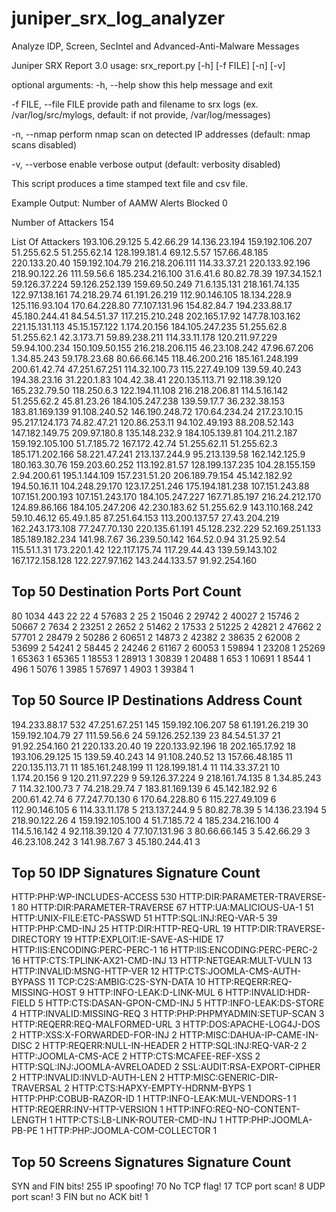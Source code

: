 # juniper_srx_log_analyzer
Analyze IDP, Screen, SecIntel and Advanced-Anti-Malware Messages

Juniper SRX Report 3.0 usage: srx_report.py [-h] [-f FILE] [-n] [-v]

optional arguments: -h, --help show this help message and exit

-f FILE, --file FILE provide path and filename to srx logs (ex. /var/log/src/mylogs, default: if not provide, /var/log/messages)

-n, --nmap perform nmap scan on detected IP addresses (default: nmap scans disabled)

-v, --verbose enable verbose output (default: verbosity disabled)

This script produces a time stamped text file and csv file.

Example Output:
Number of AAMW Alerts Blocked 0

Number of Attackers 154

List Of Attackers
193.106.29.125
5.42.66.29
14.136.23.194
159.192.106.207
51.255.62.5
51.255.62.14
128.199.181.4
69.12.5.57
157.66.48.185
220.133.20.40
159.192.104.79
216.218.206.111
114.33.37.21
220.133.92.196
218.90.122.26
111.59.56.6
185.234.216.100
31.6.41.6
80.82.78.39
197.34.152.1
59.126.37.224
59.126.252.139
159.69.50.249
71.6.135.131
218.161.74.135
122.97.138.161
74.218.29.74
61.191.26.219
112.90.146.105
18.134.228.9
125.116.93.104
170.64.228.80
77.107.131.96
154.82.84.7
194.233.88.17
45.180.244.41
84.54.51.37
117.215.210.248
202.165.17.92
147.78.103.162
221.15.131.113
45.15.157.122
1.174.20.156
184.105.247.235
51.255.62.8
51.255.62.1
42.3.173.71
59.89.238.211
114.33.11.178
120.211.97.229
59.94.100.234
150.109.50.155
216.218.206.115
46.23.108.242
47.96.67.206
1.34.85.243
59.178.23.68
80.66.66.145
118.46.200.216
185.161.248.199
200.61.42.74
47.251.67.251
114.32.100.73
115.227.49.109
139.59.40.243
194.38.23.16
31.220.1.83
104.42.38.41
220.135.113.71
92.118.39.120
165.232.79.50
118.250.6.3
122.194.11.108
216.218.206.81
114.5.16.142
51.255.62.2
45.81.23.26
184.105.247.238
139.59.17.7
36.232.38.153
183.81.169.139
91.108.240.52
146.190.248.72
170.64.234.24
217.23.10.15
95.217.124.173
74.82.47.21
120.86.253.11
94.102.49.193
88.208.52.143
147.182.149.75
209.97.180.8
135.148.232.9
184.105.139.81
104.211.2.187
159.192.105.100
51.7.185.72
167.172.42.74
51.255.62.11
51.255.62.3
185.171.202.166
58.221.47.241
213.137.244.9
95.213.139.58
162.142.125.9
180.163.30.76
159.203.60.252
113.192.81.57
128.199.137.235
104.28.155.159
2.94.200.61
195.1.144.109
157.231.51.20
206.189.79.154
45.142.182.92
194.50.16.11
104.248.29.170
123.17.251.246
175.194.181.238
107.151.243.88
107.151.200.193
107.151.243.170
184.105.247.227
167.71.85.197
216.24.212.170
124.89.86.166
184.105.247.206
42.230.183.62
51.255.62.9
143.110.168.242
59.10.46.12
65.49.1.85
87.251.64.153
113.200.137.57
27.43.204.219
162.243.173.108
77.247.70.130
220.135.61.191
45.128.232.229
52.169.251.133
185.189.182.234
141.98.7.67
36.239.50.142
164.52.0.94
31.25.92.54
115.51.1.31
173.220.1.42
122.117.175.74
117.29.44.43
139.59.143.102
167.172.158.128
122.227.97.162
143.244.133.57
91.92.254.160

Top 50 Destination Ports
Port               Count
------------------------
80                1034
443                 22
22                   4
57683                2
25                   2
15046                2
29742                2
40027                2
15746                2
50667                2
7634                 2
23251                2
2652                 2
51462                2
17533                2
51225                2
42821                2
47662                2
57701                2
28479                2
50286                2
60651                2
14873                2
42382                2
38635                2
62008                2
53699                2
54241                2
58445                2
24246                2
61167                2
60053                1
59894                1
23208                1
25269                1
65363                1
65365                1
18553                1
28913                1
30839                1
20488                1
653                  1
10691                1
8544                 1
496                  1
5076                 1
3985                 1
57697                1
4903                 1
39384                1

Top 50 Source IP Destinations
Address                  Count
------------------------------
194.233.88.17              532
47.251.67.251              145
159.192.106.207             58
61.191.26.219               30
159.192.104.79              27
111.59.56.6                 24
59.126.252.139              23
84.54.51.37                 21
91.92.254.160               21
220.133.20.40               19
220.133.92.196              18
202.165.17.92               18
193.106.29.125              15
139.59.40.243               14
91.108.240.52               13
157.66.48.185               11
220.135.113.71              11
185.161.248.199             11
128.199.181.4               11
114.33.37.21                10
1.174.20.156                 9
120.211.97.229               9
59.126.37.224                9
218.161.74.135               8
1.34.85.243                  7
114.32.100.73                7
74.218.29.74                 7
183.81.169.139               6
45.142.182.92                6
200.61.42.74                 6
77.247.70.130                6
170.64.228.80                6
115.227.49.109               6
112.90.146.105               6
114.33.11.178                5
213.137.244.9                5
80.82.78.39                  5
14.136.23.194                5
218.90.122.26                4
159.192.105.100              4
51.7.185.72                  4
185.234.216.100              4
114.5.16.142                 4
92.118.39.120                4
77.107.131.96                3
80.66.66.145                 3
5.42.66.29                   3
46.23.108.242                3
141.98.7.67                  3
45.180.244.41                3

Top 50 IDP Signatures
Signature                                      Count
----------------------------------------------------
HTTP:PHP:WP-INCLUDES-ACCESS                      530
HTTP:DIR:PARAMETER-TRAVERSE-1                     80
HTTP:DIR:PARAMETER-TRAVERSE                       67
HTTP:UA:MALICIOUS-UA-1                            51
HTTP:UNIX-FILE:ETC-PASSWD                         51
HTTP:SQL:INJ:REQ-VAR-5                            39
HTTP:PHP:CMD-INJ                                  25
HTTP:DIR:HTTP-REQ-URL                             19
HTTP:DIR:TRAVERSE-DIRECTORY                       19
HTTP:EXPLOIT:IE-SAVE-AS-HIDE                      17
HTTP:IIS:ENCODING:PERC-PERC-1                     16
HTTP:IIS:ENCODING:PERC-PERC-2                     16
HTTP:CTS:TPLINK-AX21-CMD-INJ                      13
HTTP:NETGEAR:MULT-VULN                            13
HTTP:INVALID:MSNG-HTTP-VER                        12
HTTP:CTS:JOOMLA-CMS-AUTH-BYPASS                   11
TCP:C2S:AMBIG:C2S-SYN-DATA                        10
HTTP:REQERR:REQ-MISSING-HOST                       9
HTTP:INFO-LEAK:D-LINK-MUL                          6
HTTP:INVALID:HDR-FIELD                             5
HTTP:CTS:DASAN-GPON-CMD-INJ                        5
HTTP:INFO-LEAK:DS-STORE                            4
HTTP:INVALID:MISSING-REQ                           3
HTTP:PHP:PHPMYADMIN:SETUP-SCAN                     3
HTTP:REQERR:REQ-MALFORMED-URL                      3
HTTP:DOS:APACHE-LOG4J-DOS                          2
HTTP:XSS:X-FORWARDED-FOR-INJ                       2
HTTP:MISC:DAHUA-IP-CAME-IN-DISC                    2
HTTP:REQERR:NULL-IN-HEADER                         2
HTTP:SQL:INJ:REQ-VAR-2                             2
HTTP:JOOMLA-CMS-ACE                                2
HTTP:CTS:MCAFEE-REF-XSS                            2
HTTP:SQL:INJ:JOOMLA-AVRELOADED                     2
SSL:AUDIT:RSA-EXPORT-CIPHER                        2
HTTP:INVALID:INVLD-AUTH-LEN                        2
HTTP:MISC:GENERIC-DIR-TRAVERSAL                    2
HTTP:CTS:HAPXY-EMPTY-HDRNM-BYPS                    1
HTTP:PHP:COBUB-RAZOR-ID                            1
HTTP:INFO-LEAK:MUL-VENDORS-1                       1
HTTP:REQERR:INV-HTTP-VERSION                       1
HTTP:INFO:REQ-NO-CONTENT-LENGTH                    1
HTTP:CTS:LB-LINK-ROUTER-CMD-INJ                    1
HTTP:PHP:JOOMLA-PB-PE                              1
HTTP:PHP:JOOMLA-COM-COLLECTOR                      1

Top 50 Screens Signatures
Signature                                      Count
----------------------------------------------------
SYN and FIN bits!                                255
IP spoofing!                                      70
No TCP flag!                                      17
TCP port scan!                                     8
UDP port scan!                                     3
FIN but no ACK bit!                                1

